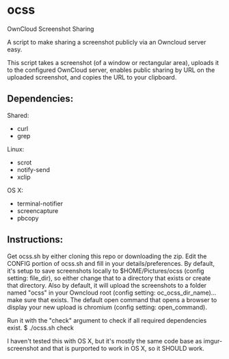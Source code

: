 ocss
====

OwnCloud Screenshot Sharing

A script to make sharing a screenshot publicly via an Owncloud server easy.

This script takes a screenshot (of a window or rectangular area), uploads it to the configured OwnCloud server, enables public sharing by URL on the uploaded screenshot, and copies the URL to your clipboard.


Dependencies:
-------------

Shared:
  - curl
  - grep

Linux:
  - scrot
  - notify-send
  - xclip

OS X:
  - terminal-notifier
  - screencapture
  - pbcopy


Instructions:
-------------

Get ocss.sh by either cloning this repo or downloading the zip.
Edit the CONFIG portion of ocss.sh and fill in your details/preferences.  By default, it's setup to save screenshots locally to $HOME/Pictures/ocss (config setting: file_dir), so either change that to a directory that exists or create that directory.  Also by default, it will upload the screenshots to a folder named "ocss" in your Owncloud root (config setting: oc_ocss_dir_name)... make sure that exists.  The default open command that opens a browser to display your new upload is chromium (config setting: open_command).

Run it with the "check" argument to check if all required dependencies exist.
    $ ./ocss.sh check

I haven't tested this with OS X, but it's mostly the same code base as imgur-screenshot and that is purported to work in OS X, so it SHOULD work.
